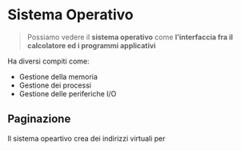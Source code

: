 # Sistema Operativo


> Possiamo vedere il **sistema operativo** come **l’interfaccia fra il calcolatore ed i programmi applicativi**

Ha diversi compiti come:  
- Gestione della memoria
- Gestione dei processi
- Gestione delle periferiche I/O

## Paginazione

Il sistema opeartivo crea dei indirizzi virtuali per



